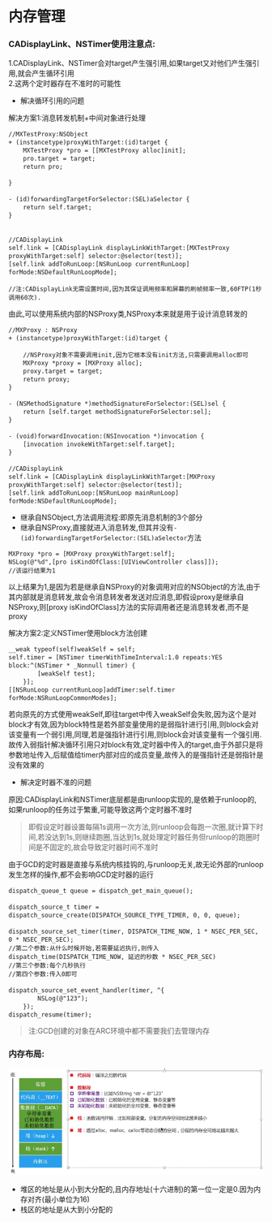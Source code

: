 # 内存管理

### CADisplayLink、NSTimer使用注意点:</br>
1.CADisplayLink、NSTimer会对target产生强引用,如果target又对他们产生强引用,就会产生循环引用</br>
2.这两个定时器存在不准时的可能性

* 解决循环引用的问题

解决方案1:消息转发机制+中间对象进行处理
```objc
//MXTestProxy:NSObject
+ (instancetype)proxyWithTarget:(id)target {
    MXTestProxy *pro = [[MXTestProxy alloc]init];
    pro.target = target;
    return pro;
    
}

- (id)forwardingTargetForSelector:(SEL)aSelector {
    return self.target;
}


//CADisplayLink
self.link = [CADisplayLink displayLinkWithTarget:[MXTestProxy proxyWithTarget:self] selector:@selector(test)];
[self.link addToRunLoop:[NSRunLoop currentRunLoop] forMode:NSDefaultRunLoopMode];

//注:CADisplayLink无需设置时间,因为其保证调用频率和屏幕的刷帧频率一致,60FTP(1秒调用60次).
```

由此,可以使用系统内部的NSProxy类,NSProxy本来就是用于设计消息转发的

```objc
//MXProxy : NSProxy
+ (instancetype)proxyWithTarget:(id)target {
 
    //NSProxy对象不需要调用init,因为它根本没有init方法,只需要调用alloc即可
    MXProxy *proxy = [MXProxy alloc];
    proxy.target = target;
    return proxy;
}

- (NSMethodSignature *)methodSignatureForSelector:(SEL)sel {
    return [self.target methodSignatureForSelector:sel];
}

- (void)forwardInvocation:(NSInvocation *)invocation {
    [invocation invokeWithTarget:self.target];
}

//CADisplayLink
self.link = [CADisplayLink displayLinkWithTarget:[MXProxy proxyWithTarget:self] selector:@selector(test)];
[self.link addToRunLoop:[NSRunLoop mainRunLoop] forMode:NSDefaultRunLoopMode];
```

* 继承自NSObject,方法调用流程:即原先消息机制的3个部分
* 继承自NSProxy,直接就进入消息转发,但其并没有`- (id)forwardingTargetForSelector:(SEL)aSelector`方法

```objc
MXProxy *pro = [MXProxy proxyWithTarget:self];
NSLog(@"%d",[pro isKindOfClass:[UIViewController class]]);
//该运行结果为1
```

以上结果为1,是因为若是继承自NSProxy的对象调用对应的NSObject的方法,由于其内部就是消息转发,故会令消息转发者发送对应消息,即假设proxy是继承自NSProxy,则[proxy isKindOfClass]方法的实际调用者还是消息转发者,而不是proxy

解决方案2:定义NSTimer使用block方法创建

```objc
__weak typeof(self)weakSelf = self;
self.timer = [NSTimer timerWithTimeInterval:1.0 repeats:YES block:^(NSTimer * _Nonnull timer) {
        [weakSelf test];
    }];
[[NSRunLoop currentRunLoop]addTimer:self.timer forMode:NSRunLoopCommonModes];
```

若向原先的方式使用weakSelf,即往target中传入weakSelf会失败,因为这个是对block才有效,因为block特性是若外部变量使用的是弱指针进行引用,则block会对该变量有一个弱引用,同理,若是强指针进行引用,则block会对该变量有一个强引用.故传入弱指针解决循环引用只对block有效,定时器中传入的target,由于外部只是将参数地址传入,后赋值给timer内部对应的成员变量,故传入的是强指针还是弱指针是没有效果的

* 解决定时器不准的问题

原因:CADisplayLink和NSTimer底层都是由runloop实现的,是依赖于runloop的,如果runloop的任务过于繁重,可能导致这两个定时器不准时

>即假设定时器设置每隔1s调用一次方法,则runloop会每跑一次圈,就计算下时间,若没达到1s,则继续跑圈,当达到1s,就处理定时器任务但runloop的跑圈时间是不固定的,故会导致定时器时间不准时

由于GCD的定时器是直接与系统内核挂钩的,与runloop无关,故无论外部的runloop发生怎样的操作,都不会影响GCD定时器的运行

```objc
dispatch_queue_t queue = dispatch_get_main_queue();
    
dispatch_source_t timer = dispatch_source_create(DISPATCH_SOURCE_TYPE_TIMER, 0, 0, queue);

dispatch_source_set_timer(timer, DISPATCH_TIME_NOW, 1 * NSEC_PER_SEC, 0 * NSEC_PER_SEC);
//第二个参数:从什么时候开始,若需要延迟执行,则传入dispatch_time(DISPATCH_TIME_NOW, 延迟的秒数 * NSEC_PER_SEC)
//第三个参数:每个几秒执行
//第四个参数:传入0即可

dispatch_source_set_event_handler(timer, ^{
        NSLog(@"123");
    });
dispatch_resume(timer);
```

>注:GCD创建的对象在ARC环境中都不需要我们去管理内存

### 内存布局:</br>
![](Snip20180713_2.png)
* 堆区的地址是从小到大分配的,且内存地址(十六进制)的第一位一定是0.因为内存对齐(最小单位为16)
* 栈区的地址是从大到小分配的